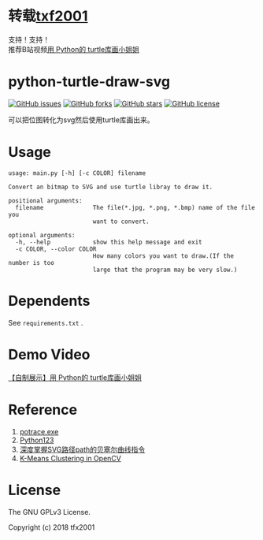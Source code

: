 # 转载[txf2001](https://github.com/tfx2001/python-turtle-draw-svg)

支持！支持！   
推荐B站视频[用 Python的 turtle库画小姐姐](http://www.bilibili.com/video/av20349733?share_medium=android&share_source=copy_link&bbid=37902872-DA4A-4D5D-878B-AEE788048F4217066infoc&ts=1533854267282)

# python-turtle-draw-svg


[![GitHub issues](https://img.shields.io/github/issues/tfx2001/python-turtle-draw-svg.svg?style=flat-square)](https://github.com/tfx2001/python-turtle-draw-svg/issues)
[![GitHub forks](https://img.shields.io/github/forks/tfx2001/python-turtle-draw-svg.svg?style=flat-square)](https://github.com/tfx2001/python-turtle-draw-svg/network)
[![GitHub stars](https://img.shields.io/github/stars/tfx2001/python-turtle-draw-svg.svg?style=flat-square)](https://github.com/tfx2001/python-turtle-draw-svg/stargazers)
[![GitHub license](https://img.shields.io/github/license/tfx2001/python-turtle-draw-svg.svg?style=flat-square)](https://github.com/tfx2001/python-turtle-draw-svg/blob/master/LICENSE)




可以把位图转化为svg然后使用turtle库画出来。

# Usage

```
usage: main.py [-h] [-c COLOR] filename

Convert an bitmap to SVG and use turtle libray to draw it.

positional arguments:
  filename              The file(*.jpg, *.png, *.bmp) name of the file you
                        want to convert.

optional arguments:
  -h, --help            show this help message and exit
  -c COLOR, --color COLOR
                        How many colors you want to draw.(If the number is too
                        large that the program may be very slow.)
```

# Dependents

See `requirements.txt` .

# Demo Video

[【自制展示】用 Python的 turtle库画小姐姐](http://www.bilibili.com/video/av20349733?share_medium=android&share_source=copy_link&bbid=37902872-DA4A-4D5D-878B-AEE788048F4217066infoc&ts=1533854267282)

# Reference

1. [potrace.exe](http://potrace.sourceforge.net/)
2. [Python123](https://www.python123.io/index/turtle_drawing/5a006e85283c653c6d3219d8)
3. [深度掌握SVG路径path的贝塞尔曲线指令](https://www.zhangxinxu.com/wordpress/2014/06/deep-understand-svg-path-bezier-curves-command/)
4. [K-Means Clustering in OpenCV](https://docs.opencv.org/3.0-beta/doc/py_tutorials/py_ml/py_kmeans/py_kmeans_opencv/py_kmeans_opencv.html)

# License

The GNU GPLv3 License.

Copyright (c) 2018 tfx2001
